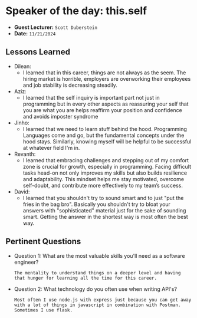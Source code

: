 # Speaker of the day: this.self

* **Guest Lecturer:**  `Scott Duberstein`
* **Date:** `11/21/2024`

## Lessons Learned
- Dilean:
    - I learned that in this career, things are not always as the seem. The hiring market is horrible, employers are overworking their employees and job stability is decreasing steadily. 
- Aziz:
    - I learned that the self inquiry is important part not just in programming but in every other aspects as reassuring your self that you are what you are helps reaffirm your position and confidence and avoids imposter syndrome
- Jinho: 
    - I learned that we need to learn stuff behind the hood. Programming Languages come and go, but the fundamental concepts under the hood stays. Similarly, knowing myself will be helpful to be successful at whatever field I'm in.
- Revanth:
    - I learned that embracing challenges and stepping out of my comfort zone is crucial for growth, especially in programming. Facing difficult tasks head-on not only improves my skills but also builds resilience and adaptability. This mindset helps me stay motivated, overcome self-doubt, and contribute more effectively to my team’s success. 
- David:
    - I learned that you shouldn't try to sound smart and to just "put the fries in the bag bro". Basically you shouldn't try to bloat your answers with "sophisticated" material just for the sake of sounding smart. Getting the answer in the shortest way is most often the best way. 
## Pertinent Questions
* Question 1: What are the most valuable skills you'll need as a software engineer?

    ```
    The mentality to understand things on a deeper level and having that hunger for learning all the time for this career. 
    ```

* Question 2: What technology do you often use when writing API's?

    ```
    Most often I use node.js with express just because you can get away with a lot of things in javascript in combination with Postman. Sometimes I use flask. 
    ```